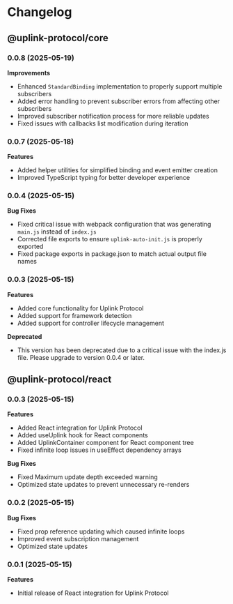 # Changelog

## @uplink-protocol/core

### 0.0.8 (2025-05-19)

**Improvements**
- Enhanced `StandardBinding` implementation to properly support multiple subscribers
- Added error handling to prevent subscriber errors from affecting other subscribers
- Improved subscriber notification process for more reliable updates
- Fixed issues with callbacks list modification during iteration

### 0.0.7 (2025-05-18)

**Features**
- Added helper utilities for simplified binding and event emitter creation
- Improved TypeScript typing for better developer experience

### 0.0.4 (2025-05-15)

**Bug Fixes**
- Fixed critical issue with webpack configuration that was generating `main.js` instead of `index.js`
- Corrected file exports to ensure `uplink-auto-init.js` is properly exported
- Fixed package exports in package.json to match actual output file names

### 0.0.3 (2025-05-15)

**Features**
- Added core functionality for Uplink Protocol
- Added support for framework detection
- Added support for controller lifecycle management

**Deprecated**
- This version has been deprecated due to a critical issue with the index.js file. Please upgrade to version 0.0.4 or later.

## @uplink-protocol/react

### 0.0.3 (2025-05-15)

**Features**
- Added React integration for Uplink Protocol
- Added useUplink hook for React components
- Added UplinkContainer component for React component tree
- Fixed infinite loop issues in useEffect dependency arrays

**Bug Fixes**
- Fixed Maximum update depth exceeded warning
- Optimized state updates to prevent unnecessary re-renders

### 0.0.2 (2025-05-15)

**Bug Fixes**
- Fixed prop reference updating which caused infinite loops
- Improved event subscription management
- Optimized state updates

### 0.0.1 (2025-05-15)

**Features**
- Initial release of React integration for Uplink Protocol
